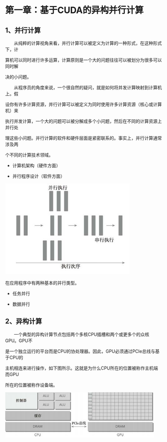 # 第一章：基于CUDA的异构并行计算

## 1、并行计算

  从纯粹的计算视角来看，并行计算可以被定义为计算的一种形式，在这种形式下，计

算机可以同时进行许多运算，计算原则是一个大的问题往往可以被划分为很多可以同时解

决的小问题。

  从程序员的角度来说，一个很自然的疑问，就是如何将并发计算映射到计算机上。假

设你有许多计算资源，并行计算可以被定义为同时使用许多计算资源（核心或计算机）来

执行并发计算，一个大的问题可以被分解成多个小问题，然后在不同的计算资源上并行处

理这些小问题。并行计算的软件和硬件层面是紧密联系的。事实上，并行计算通常涉及两

个不同的计算技术领域。

* 计算机架构（硬件方面）

* 并行程序设计（软件方面）

![](/Image/专业技能/CUDA/串行和并行比较.jpg)

在应用程序中有两种基本的并行类型。 

- 任务并行 

- 数据并行 

## 2、异构计算

&emsp;&emsp;一个典型的异构计算节点包括两个多核CPU插槽和两个或更多个的众核GPU。GPU不 

是一个独立运行的平台而是CPU的协处理器。因此，GPU必须通过PCIe总线与基于CPU的 

主机相连来进行操作，如下图所示。这就是为什么CPU所在的位置被称作主机端而GPU 

所在的位置被称作设备端。

![](/Image/专业技能/CUDA/CPU-GPU异构.jpg)

